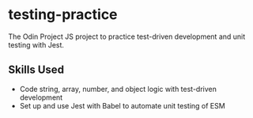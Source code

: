 # testing-practice
The Odin Project JS project to practice test-driven development and unit testing with Jest.

## Skills Used
- Code string, array, number, and object logic with test-driven development
- Set up and use Jest with Babel to automate unit testing of ESM
